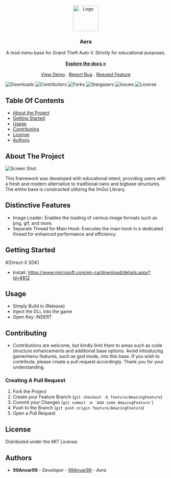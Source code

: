 <br/>
<p align="center">
  <a href="https://github.com/99Anvar99/Aera">
    <img src="https://media.discordapp.net/attachments/1161753809719152824/1202703795386322945/Aera.png?ex=65ce6c31&is=65bbf731&hm=b482fdfc55a9f74ca89e3ae2b9cdee62cd0ee7650af75c24d0294aa5911ea444&=&format=webp&quality=lossless" alt="Logo" width="80" height="80">
  </a>

  <h3 align="center">Aera</h3>

  <p align="center">
    A mod menu base for Grand Theft Auto V. Strictly for educational purposes.
    <br/>
    <br/>
    <a href="https://github.com/99Anvar99/Aera"><strong>Explore the docs »</strong></a>
    <br/>
    <br/>
    <a href="https://github.com/99Anvar99/Aera">View Demo</a>
    .
    <a href="https://github.com/99Anvar99/Aera/issues">Report Bug</a>
    .
    <a href="https://github.com/99Anvar99/Aera/issues">Request Feature</a>
  </p>
</p>

![Downloads](https://img.shields.io/github/downloads/99Anvar99/Aera/total) ![Contributors](https://img.shields.io/github/contributors/99Anvar99/Aera?color=dark-green) ![Forks](https://img.shields.io/github/forks/99Anvar99/Aera?style=social) ![Stargazers](https://img.shields.io/github/stars/99Anvar99/Aera?style=social) ![Issues](https://img.shields.io/github/issues/99Anvar99/Aera) ![License](https://img.shields.io/github/license/99Anvar99/Aera) 

## Table Of Contents

* [About the Project](#about-the-project)
* [Getting Started](#getting-started)
* [Usage](#usage)
* [Contributing](#contributing)
* [License](#license)
* [Authors](#authors)

## About The Project

![Screen Shot](https://media.discordapp.net/attachments/1161753809719152824/1202704892502745128/image.png?ex=65ce6d37&is=65bbf837&hm=330030c54da2cf607df703718dbb32426b3d0e7e3ca1831fd913d755b28c9000&=&format=webp&quality=lossless)

This framework was developed with educational intent, providing users with a fresh and modern alternative to traditional nano and bigbase structures. The entire base is constructed utilizing the ImGui Library.
## Distinctive Features
- Image Loader: Enables the loading of various image formats such as png, gif, and more.
- Separate Thread for Main Hook: Executes the main hook in a dedicated thread for enhanced performance and efficiency.

## Getting Started

#(Direct-X SDK)
- Install: https://www.microsoft.com/en-ca/download/details.aspx?id=6812

## Usage

- Simply Build in (Release)
- Inject the DLL into the game
- Open Key: INSERT

## Contributing

- Contributions are welcome, but kindly limit them to areas such as code structure enhancements and additional base options. Avoid introducing game/menu features, such as god mode, into this base. If you wish to contribute, please create a pull request accordingly. Thank you for your understanding.

### Creating A Pull Request

1. Fork the Project
2. Create your Feature Branch (`git checkout -b feature/AmazingFeature`)
3. Commit your Changes (`git commit -m 'Add some AmazingFeature'`)
4. Push to the Branch (`git push origin feature/AmazingFeature`)
5. Open a Pull Request

## License

Distributed under the MIT License.

## Authors

* **99Anvar99** - *Developer* - [99Anvar99](https://github.com/99Anvar99) - *Aera*
